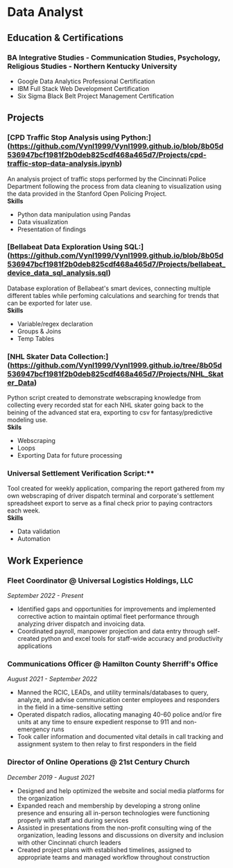 # Data Analyst

## Education & Certifications
### BA Integrative Studies - Communication Studies, Psychology, Religious Studies - Northern Kentucky University
* Google Data Analytics Professional Certification
* IBM Full Stack Web Development Certification
* Six Sigma Black Belt Project Management Certification

## Projects
### [CPD Traffic Stop Analysis using Python:] (https://github.com/Vynl1999/Vynl1999.github.io/blob/8b05d536947bcf1981f2b0deb825cdf468a465d7/Projects/cpd-traffic-stop-data-analysis.ipynb)
An analysis project of traffic stops performed by the Cincinnati Police Department following the process from data cleaning to visualization using the data provided in the Stanford Open Policing Project. <br/>
**Skills**
* Python data manipulation using Pandas
* Data visualization
* Presentation of findings

### [Bellabeat Data Exploration Using SQL:] (https://github.com/Vynl1999/Vynl1999.github.io/blob/8b05d536947bcf1981f2b0deb825cdf468a465d7/Projects/bellabeat_device_data_sql_analysis.sql)
Database exploration of Bellabeat's smart devices, connecting multiple different tables while perfoming calculations and searching for trends that can be exported for later use.<br/>
**Skills**
* Variable/regex declaration
* Groups & Joins
* Temp Tables

### [NHL Skater Data Collection:] (https://github.com/Vynl1999/Vynl1999.github.io/tree/8b05d536947bcf1981f2b0deb825cdf468a465d7/Projects/NHL_Skater_Data)
Python script created to demonstrate webscraping knowledge from collecting every recorded stat for each NHL skater going back to the beining of the advanced stat era, exporting to csv for fantasy/predictive modeling use.<br/>
**Skils**
* Webscraping
* Loops
* Exporting Data for future processing

### Universal Settlement Verification Script:**
Tool created for weekly application, comparing the report gathered from my own webscraping of driver dispatch terminal and corporate's settlement spreadsheet export to serve as a final check prior to paying contractors each week.<br/>
**Skills**
* Data validation
* Automation

## Work Experience
### Fleet Coordinator @ Universal Logistics Holdings, LLC
*September 2022 - Present*
* Identified gaps and opportunities for improvements and implemented corrective
action to maintain optimal fleet performance through analyzing driver dispatch and invoicing data.
* Coordinated payroll, manpower projection and data entry through self-created python and excel tools for staff-wide accuracy and productivity applications

### Communications Officer @ Hamilton County Sherriff's Office
*August 2021 - September 2022*
* Manned the RCIC, LEADs, and utility terminals/databases to query, analyze, and advise communication center employees and responders in the field in a time-sensitive setting
* Operated dispatch radios, allocating managing 40-60 police and/or fire units at any time to ensure expedient response to 911 and non-emergency runs
* Took caller information and documented vital details in call tracking and assignment system to then relay to first responders in the field

### Director of Online Operations @ 21st Century Church
*December 2019 - August 2021*
* Designed and help optimized the website and social media platforms for the organization
* Expanded reach and membership by developing a strong online presence and ensuring all in-person technologies were functioning properly with staff and during services
* Assisted in presentations from the non-profit consulting wing of the organization, leading lessons and discussions on diversity and inclusion with other Cincinnati church leaders
* Created project plans with established timelines, assigned to appropriate teams and managed workflow throughout construction
